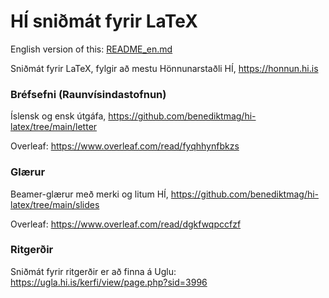 # HÍ sniðmát fyrir LaTeX

English version of this: [README_en.md](https://github.com/benediktmag/hi-latex/blob/main/README_en.md)

Sniðmát fyrir LaTeX, fylgir að mestu Hönnunarstaðli HÍ, https://honnun.hi.is

### Bréfsefni (Raunvísindastofnun)

Íslensk og ensk útgáfa, https://github.com/benediktmag/hi-latex/tree/main/letter

Overleaf: https://www.overleaf.com/read/fyqhhynfbkzs

### Glærur

Beamer-glærur með merki og litum HÍ, https://github.com/benediktmag/hi-latex/tree/main/slides

Overleaf: https://www.overleaf.com/read/dgkfwqpccfzf

### Ritgerðir

Sniðmát fyrir ritgerðir er að finna á Uglu: https://ugla.hi.is/kerfi/view/page.php?sid=3996
